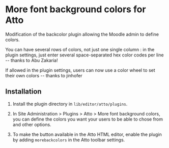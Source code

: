 # More font background colors for Atto

Modification of the backcolor plugin allowing the Moodle admin to define colors.


You can have several rows of colors, not just one single column : in the plugin settings, just enter several space-separated hex color codes per line -- thanks to Abu Zakaria!

If allowed in the plugin settings, users can now use a color wheel to set their own colors -- thanks to jinhofer


## Installation

1. Install the plugin directory in `lib/editor/atto/plugins`.

2. In Site Administration > Plugins > Atto > More font background colors, you can define the colors you want your users to be able to chose from and other options.

3. To make the button available in the Atto HTML editor, enable the plugin by adding `morebackcolors` in the Atto toolbar settings.


